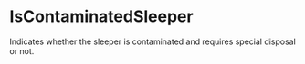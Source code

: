 IsContaminatedSleeper
=====================

Indicates whether the sleeper is contaminated and requires special disposal or not.
